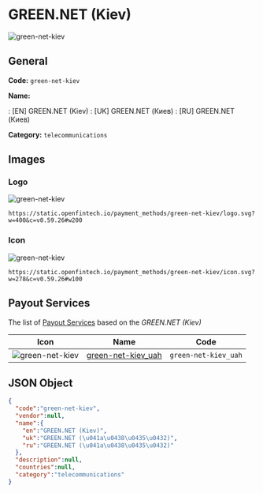 
# GREEN.NET (Kiev) 
![green-net-kiev](https://static.openfintech.io/payment_methods/green-net-kiev/logo.svg?w=400&c=v0.59.26#w200)  

## General 
**Code:** `green-net-kiev` 
 
**Name:** 
 
:	[EN] GREEN.NET (Kiev) 
:	[UK] GREEN.NET (Киев) 
:	[RU] GREEN.NET (Киев) 
 
**Category:** `telecommunications` 
 

## Images 

### Logo 
![green-net-kiev](https://static.openfintech.io/payment_methods/green-net-kiev/logo.svg?w=400&c=v0.59.26#w200)  

```
https://static.openfintech.io/payment_methods/green-net-kiev/logo.svg?w=400&c=v0.59.26#w200
```  

### Icon 
![green-net-kiev](https://static.openfintech.io/payment_methods/green-net-kiev/icon.svg?w=278&c=v0.59.26#w100)  

```
https://static.openfintech.io/payment_methods/green-net-kiev/icon.svg?w=278&c=v0.59.26#w100
```  

## Payout Services 
 
The list of [Payout Services](/payout-services/) based on the _GREEN.NET (Kiev)_ 

|Icon|Name|Code| 
|:---:|:---:|:---:| 
|![green-net-kiev](https://static.openfintech.io/payout_methods/green-net-kiev/icon.svg?w=278&c=v0.59.26#w40) |[green-net-kiev_uah](/payout-services/green-net-kiev_uah/)|`green-net-kiev_uah`| 
 

## JSON Object 

```json
{
  "code":"green-net-kiev",
  "vendor":null,
  "name":{
    "en":"GREEN.NET (Kiev)",
    "uk":"GREEN.NET (\u041a\u0438\u0435\u0432)",
    "ru":"GREEN.NET (\u041a\u0438\u0435\u0432)"
  },
  "description":null,
  "countries":null,
  "category":"telecommunications"
}
```  
